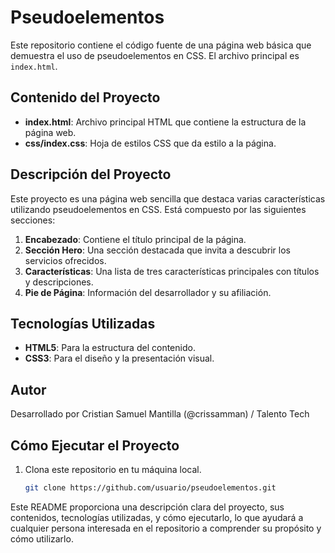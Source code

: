 # Pseudoelementos

Este repositorio contiene el código fuente de una página web básica que demuestra el uso de pseudoelementos en CSS. El archivo principal es `index.html`.

## Contenido del Proyecto

- **index.html**: Archivo principal HTML que contiene la estructura de la página web.
- **css/index.css**: Hoja de estilos CSS que da estilo a la página.

## Descripción del Proyecto

Este proyecto es una página web sencilla que destaca varias características utilizando pseudoelementos en CSS. Está compuesto por las siguientes secciones:

1. **Encabezado**: Contiene el título principal de la página.
2. **Sección Hero**: Una sección destacada que invita a descubrir los servicios ofrecidos.
3. **Características**: Una lista de tres características principales con títulos y descripciones.
4. **Pie de Página**: Información del desarrollador y su afiliación.

## Tecnologías Utilizadas

- **HTML5**: Para la estructura del contenido.
- **CSS3**: Para el diseño y la presentación visual.

## Autor

Desarrollado por Cristian Samuel Mantilla (@crissamman) / Talento Tech

## Cómo Ejecutar el Proyecto

1. Clona este repositorio en tu máquina local.
   ```bash
   git clone https://github.com/usuario/pseudoelementos.git


Este README proporciona una descripción clara del proyecto, sus contenidos, tecnologías utilizadas, y cómo ejecutarlo, lo que ayudará a cualquier persona interesada en el repositorio a comprender su propósito y cómo utilizarlo.
